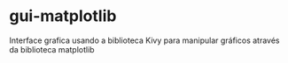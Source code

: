 # gui-matplotlib
Interface grafica usando a biblioteca Kivy para manipular gráficos através da biblioteca matplotlib
